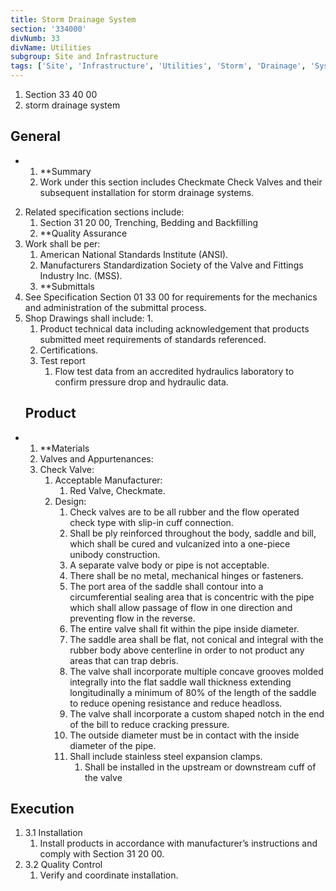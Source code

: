 ```yaml
---
title: Storm Drainage System
section: '334000'
divNumb: 33
divName: Utilities
subgroup: Site and Infrastructure
tags: ['Site', 'Infrastructure', 'Utilities', 'Storm', 'Drainage', 'System']
---
```


   1. Section 33 40 00
   1. storm drainage system

## General


* 
	1. **Summary
   1. Work under this section includes Checkmate Check Valves and their subsequent installation for storm drainage systems. 
2. Related specification sections include:
	1. Section 31 20 00, Trenching, Bedding and Backfilling
	2. **Quality Assurance
3. Work shall be per:
	1. American National Standards Institute (ANSI).
	2. Manufacturers Standardization Society of the Valve and Fittings Industry Inc. (MSS).
	3. **Submittals
4. See Specification Section 01 33 00 for requirements for the mechanics and administration of the submittal process.
5. Shop Drawings shall include:
      1. 
	1. Product technical data including acknowledgement that products submitted meet requirements of standards referenced. 
	2. Certifications.
	3. Test report
		1. Flow test data from an accredited hydraulics laboratory to confirm pressure drop and hydraulic data.
   ## Product

* 
	1. **Materials
   1. Valves and Appurtenances:
	1. Check Valve:
		1. Acceptable Manufacturer:
			1. Red Valve, Checkmate.
		2. Design: 
			1. Check valves are to be all rubber and the flow operated check type with slip-in cuff connection. 
			2. Shall be ply reinforced throughout the body, saddle and bill, which shall be cured and vulcanized into a one-piece unibody construction. 
			3. A separate valve body or pipe is not acceptable.
			4. There shall be no metal, mechanical hinges or fasteners.
			5. The port area of the saddle shall contour into a circumferential sealing area that is concentric with the pipe which shall allow passage of flow in one direction and preventing flow in the reverse. 
			6. The entire valve shall fit within the pipe inside diameter.
			7. The saddle area shall be flat, not conical and integral with the rubber body above centerline in order to not product any areas that can trap debris.
			8. The valve shall incorporate multiple concave grooves molded integrally into the flat saddle wall thickness extending longitudinally a minimum of 80% of the length of the saddle to reduce opening resistance and reduce headloss. 
			9. The valve shall incorporate a custom shaped notch in the end of the bill to reduce cracking pressure. 
			10. The outside diameter must be in contact with the inside diameter of the pipe.
			11. Shall include stainless steel expansion clamps.
				1. Shall be installed in the upstream or downstream cuff of the valve


## Execution

1. 3.1 Installation
   1. Install products in accordance with manufacturer’s instructions and comply with Section 31 20 00.
1. 3.2 Quality Control
   1. Verify and coordinate installation.

